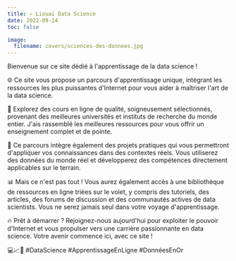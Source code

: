 ```yaml
---
title: ✍️ Liouaï Data Science
date: 2022-09-24
toc: false

image:
  filename: covers/sciences-des-donnees.jpg
---
```


Bienvenue sur ce site dédié à l'apprentissage de la data science !

🌐 Ce site vous propose un parcours d'apprentissage unique, intégrant les ressources les plus puissantes d'Internet pour vous aider à maîtriser l'art de la data science.

💼 Explorez des cours en ligne de qualité, soigneusement sélectionnés, provenant des meilleures universités et instituts de recherche du monde entier. J'ais rassemblé les meilleures ressources pour vous offrir un enseignement complet et de pointe.

🚀 Ce parcours intègre également des projets pratiques qui vous permettront d'appliquer vos connaissances dans des contextes réels. Vous utiliserez des données du monde réel et développerez des compétences directement applicables sur le terrain.

📊 Mais ce n'est pas tout ! Vous aurez également accès à une bibliothèque de ressources en ligne triées sur le volet, y compris des tutoriels, des articles, des forums de discussion et des communautés actives de data scientists. Vous ne serez jamais seul dans votre voyage d'apprentissage.

🔥 Prêt à démarrer ? Rejoignez-nous aujourd'hui pour exploiter le pouvoir d'Internet et vous propulser vers une carrière passionnante en data science. Votre avenir commence ici, avec ce site ! 

💻📈🌟 #DataScience #ApprentissageEnLigne #DonnéesEnOr


